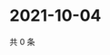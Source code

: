 # 2021-10-04

共 0 条

<!-- BEGIN WEIBO -->
<!-- 最后更新时间 Mon Oct 04 2021 07:13:29 GMT+0800 (China Standard Time) -->

<!-- END WEIBO -->
